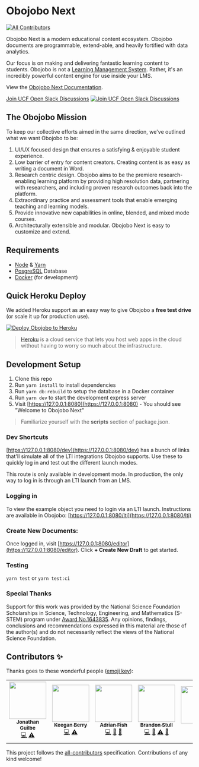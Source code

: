 # Obojobo Next
<!-- ALL-CONTRIBUTORS-BADGE:START - Do not remove or modify this section -->
[![All Contributors](https://img.shields.io/badge/all_contributors-1-orange.svg?style=flat-square)](#contributors-)
<!-- ALL-CONTRIBUTORS-BADGE:END -->

Obojobo Next is a modern educational content ecosystem. Obojobo documents are programmable, extend-able, and heavily fortified with data analytics.

Our focus is on making and delivering fantastic learning content to students. Obojobo is not a [Learning Management System](https://en.wikipedia.org/wiki/Learning_management_system). Rather, it's an incredibly powerful content engine for use inside your LMS.

View the [Obojobo Next Documentation](https://ucfopen.github.io/Obojobo-Docs/).

[Join UCF Open Slack Discussions](https://ucf-open-slackin.herokuapp.com/) [![Join UCF Open Slack Discussions](https://ucf-open-slackin.herokuapp.com/badge.svg)](https://ucf-open-slackin.herokuapp.com/)

## The Obojobo Mission

To keep our collective efforts aimed in the same direction, we've outlined what we want Obojobo to be:

1. UI/UX focused design that ensures a satisfying & enjoyable student experience.
2. Low barrier of entry for content creators. Creating content is as easy as writing a document in Word.
3. Research centric design. Obojobo aims to be the premiere research-enabling learning platform by providing high resolution data, partnering with researchers, and including proven research outcomes back into the platform.
4. Extraordinary practice and assessment tools that enable emerging teaching and learning models.
5. Provide innovative new capabilities in online, blended, and mixed mode courses.
6. Architecturally extensible and modular. Obojobo Next is easy to customize and extend.

## Requirements

- [Node](https://nodejs.org/) & [Yarn](https://yarnpkg.com/)
- [PosgreSQL](https://www.postgresql.org/) Database
- [Docker](https://www.docker.com/) (for development)

## Quick Heroku Deploy

We added Heroku support as an easy way to give Obojobo a **free test drive** (or scale it up for production use).

[![Deploy Obojobo to Heroku](https://www.herokucdn.com/deploy/button.svg)](https://heroku.com/deploy/)

> [Heroku](https://www.heroku.com/what) is a cloud service that lets you host web apps in the cloud without having to worry so much about the infrastructure.

## Development Setup

1. Clone this repo
2. Run `yarn install` to install dependencies
3. Run `yarn db:rebuild` to setup the database in a Docker container
4. Run `yarn dev` to start the development express server
5. Visit [https://127.0.0.1:8080](https://127.0.0.1:8080) - You should see "Welcome to Obojobo Next"

> Familiarize yourself with the **scripts** section of package.json.

### Dev Shortcuts

[https://127.0.0.1:8080/dev](https://127.0.0.1:8080/dev) has a bunch of links that'll simulate all of the LTI integrations Obojobo supports. Use these to quickly log in and test out the different launch modes.

This route is only available in development mode. In production, the only way to log in is through an LTI launch from an LMS.

### Logging in

To view the example object you need to login via an LTI launch. Instructions are available in Obojobo: [https://127.0.0.1:8080/lti](https://127.0.0.1:8080/lti)

### Create New Documents:

Once logged in, visit [https://127.0.0.1:8080/editor](https://127.0.0.1:8080/editor). Click **+ Create New Draft** to get started.

### Testing

`yarn test` or `yarn test:ci`

### Special Thanks

Support for this work was provided by the National Science Foundation Scholarships in Science, Technology, Engineering, and Mathematics (S-STEM) program under [Award No.1643835](https://www.nsf.gov/awardsearch/showAward?AWD_ID=1643835). Any opinions, findings, conclusions and recommendations expressed in this material are those of the author(s) and do not necessarily reflect the views of the National Science Foundation.

## Contributors ✨

Thanks goes to these wonderful people ([emoji key](https://allcontributors.org/docs/en/emoji-key)):

<!-- ALL-CONTRIBUTORS-LIST:START - Do not remove or modify this section -->
<!-- prettier-ignore-start -->
<!-- markdownlint-disable -->
<table>
  <tr>
    <td align="center"><a href="https://github.com/JonGuilbe"><img src="https://avatars2.githubusercontent.com/u/9093729?v=4" width="100px;" alt=""/><br /><sub><b>Jonathan Guilbe</b></sub></a><br /><a href="https://github.com/ucfopen/Obojobo/commits?author=JonGuilbe" title="Code">💻</a> <a href="https://github.com/ucfopen/Obojobo/commits?author=JonGuilbe" title="Tests">⚠️</a></td>
    <td align="center"><a href="http://keeganberry.com"><img src="https://avatars2.githubusercontent.com/u/229935?v=4" width="100px;" alt=""/><br /><sub><b>Keegan Berry</b></sub></a><br /><a href="https://github.com/ucfopen/Obojobo/commits?author=keeeeeegan" title="Code">💻</a> <a href="https://github.com/ucfopen/Obojobo/commits?author=keeeeeegan" title="Tests">⚠️</a></td>
    <td align="center"><a href="https://github.com/adrianfish"><img src="https://avatars3.githubusercontent.com/u/134546?v=4" width="100px;" alt=""/><br /><sub><b>Adrian Fish</b></sub></a><br /><a href="https://github.com/ucfopen/Obojobo/commits?author=adrianfish" title="Code">💻</a> <a href="https://github.com/ucfopen/Obojobo/issues?q=author%3Aadrianfish" title="Bug reports">🐛</a> <a href="#ideas-adrianfish" title="Ideas, Planning, & Feedback">🤔</a></td>
    <td align="center"><a href="https://github.com/FrenjaminBanklin"><img src="https://avatars1.githubusercontent.com/u/1275983?v=4" width="100px;" alt=""/><br /><sub><b>Brandon Stull</b></sub></a><br /><a href="https://github.com/ucfopen/Obojobo/commits?author=FrenjaminBanklin" title="Code">💻</a> <a href="https://github.com/ucfopen/Obojobo/issues?q=author%3AFrenjaminBanklin" title="Bug reports">🐛</a> <a href="https://github.com/ucfopen/Obojobo/commits?author=FrenjaminBanklin" title="Tests">⚠️</a> <a href="https://github.com/ucfopen/Obojobo/pulls?q=is%3Apr+reviewed-by%3AFrenjaminBanklin" title="Reviewed Pull Requests">👀</a></td>
    <td align="center"><a href="http://blog.sheasilverman.com"><img src="https://avatars3.githubusercontent.com/u/1273237?v=4" width="100px;" alt=""/><br /><sub><b>Shea</b></sub></a><br /><a href="https://github.com/ucfopen/Obojobo/commits?author=ssilverm" title="Documentation">📖</a></td>
    <td align="center"><a href="https://github.com/samuel-belcastro"><img src="https://avatars0.githubusercontent.com/u/17661897?v=4" width="100px;" alt=""/><br /><sub><b>Samuel Belcastro</b></sub></a><br /><a href="https://github.com/ucfopen/Obojobo/commits?author=samuel-belcastro" title="Code">💻</a> <a href="https://github.com/ucfopen/Obojobo/commits?author=samuel-belcastro" title="Tests">⚠️</a></td>
    <td align="center"><a href="https://github.com/gitnix"><img src="https://avatars1.githubusercontent.com/u/5448785?v=4" width="100px;" alt=""/><br /><sub><b>Ryan Eppers</b></sub></a><br /><a href="https://github.com/ucfopen/Obojobo/issues?q=author%3Agitnix" title="Bug reports">🐛</a> <a href="https://github.com/ucfopen/Obojobo/commits?author=gitnix" title="Code">💻</a> <a href="https://github.com/ucfopen/Obojobo/commits?author=gitnix" title="Documentation">📖</a> <a href="#ideas-gitnix" title="Ideas, Planning, & Feedback">🤔</a> <a href="#maintenance-gitnix" title="Maintenance">🚧</a> <a href="#platform-gitnix" title="Packaging/porting to new platform">📦</a> <a href="#question-gitnix" title="Answering Questions">💬</a> <a href="https://github.com/ucfopen/Obojobo/pulls?q=is%3Apr+reviewed-by%3Agitnix" title="Reviewed Pull Requests">👀</a> <a href="#tool-gitnix" title="Tools">🔧</a></td>
    <td align="center"><a href="https://github.com/qwertynerd97"><img src="https://avatars3.githubusercontent.com/u/36134301?v=4" width="100px;" alt=""/><br /><sub><b>Elli Howard</b></sub></a><br /><a href="#a11y-qwertynerd97" title="Accessibility">️️️️♿️</a> <a href="https://github.com/ucfopen/Obojobo/commits?author=qwertynerd97" title="Code">💻</a> <a href="https://github.com/ucfopen/Obojobo/commits?author=qwertynerd97" title="Documentation">📖</a> <a href="#ideas-qwertynerd97" title="Ideas, Planning, & Feedback">🤔</a> <a href="#maintenance-qwertynerd97" title="Maintenance">🚧</a> <a href="https://github.com/ucfopen/Obojobo/pulls?q=is%3Apr+reviewed-by%3Aqwertynerd97" title="Reviewed Pull Requests">👀</a> <a href="https://github.com/ucfopen/Obojobo/commits?author=qwertynerd97" title="Tests">⚠️</a></td>
    <td align="center"><a href="http://www.zachberry.com"><img src="https://avatars2.githubusercontent.com/u/73479?v=4" width="100px;" alt=""/><br /><sub><b>Zachary Berry</b></sub></a><br /><a href="https://github.com/ucfopen/Obojobo/commits?author=zachberry" title="Code">💻</a> <a href="#content-zachberry" title="Content">🖋</a> <a href="https://github.com/ucfopen/Obojobo/commits?author=zachberry" title="Documentation">📖</a> <a href="#design-zachberry" title="Design">🎨</a> <a href="#ideas-zachberry" title="Ideas, Planning, & Feedback">🤔</a> <a href="#projectManagement-zachberry" title="Project Management">📆</a> <a href="https://github.com/ucfopen/Obojobo/pulls?q=is%3Apr+reviewed-by%3Azachberry" title="Reviewed Pull Requests">👀</a></td>
    <td align="center"><a href="https://ianturgeon.com"><img src="https://avatars2.githubusercontent.com/u/73480?v=4" width="100px;" alt=""/><br /><sub><b>Ian Turgeon</b></sub></a><br /><a href="https://github.com/ucfopen/Obojobo/commits?author=iturgeon" title="Tests">⚠️</a> <a href="https://github.com/ucfopen/Obojobo/commits?author=iturgeon" title="Code">💻</a></td>
  </tr>
</table>

<!-- markdownlint-enable -->
<!-- prettier-ignore-end -->
<!-- ALL-CONTRIBUTORS-LIST:END -->

This project follows the [all-contributors](https://github.com/all-contributors/all-contributors) specification. Contributions of any kind welcome!